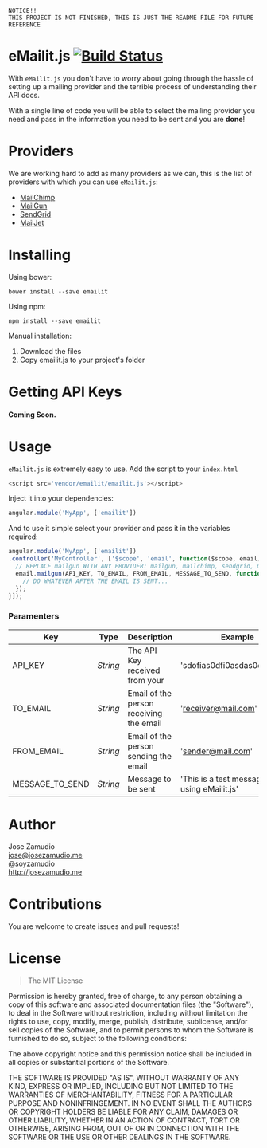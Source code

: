 ```
NOTICE!!
THIS PROJECT IS NOT FINISHED, THIS IS JUST THE README FILE FOR FUTURE REFERENCE
```

# eMailit.js [![Build Status](https://travis-ci.org/soyzamudio/open-market.svg?branch=master)](https://travis-ci.org/soyzamudio/open-market)

With `eMailit.js` you don't have to worry about going through the hassle of setting up a mailing provider and the terrible process of understanding their API docs.

With a single line of code you will be able to select the mailing provider you need and pass in the information you need to be sent and you are **done**!

# Providers

We are working hard to add as many providers as we can, this is the list of providers with which you can use `eMailit.js`:

* [MailChimp](http://malchimp.com)
* [MailGun](http://mailgun.com)
* [SendGrid](http://sendgrid.com)
* [MailJet](http://mailjet.com)

# Installing

Using bower:

```
bower install --save emailit
```

Using npm:

```
npm install --save emailit
```

Manual installation:

1. Download the files
2. Copy emailit.js to your project's folder

# Getting API Keys

#### Coming Soon.

# Usage

`eMailit.js` is extremely easy to use. Add the script to your `index.html`

```javascript
<script src='vendor/emailit/emailit.js'></script>
```

Inject it into your dependencies:

```javascript
angular.module('MyApp', ['emailit'])
```

And to use it simple select your provider and pass it in the variables required:

```javascript
angular.module('MyApp', ['emailit'])
.controller('MyController', ['$scope', 'email', function($scope, email) {
  // REPLACE mailgun WITH ANY PROVIDER: mailgun, mailchimp, sendgrid, mailjet
  email.mailgun(API_KEY, TO_EMAIL, FROM_EMAIL, MESSAGE_TO_SEND, function(err, response) {
    // DO WHATEVER AFTER THE EMAIL IS SENT...
  });
}]);
```

### Paramenters

| Key | Type | Description | Example | Required |
| ------------- | ------------- | ----------- | ----------- | :-----------: |
| API_KEY | *String* | The API Key received from your | 'sdofias0dfi0asdas0e2sdfask' | YES |
| TO_EMAIL | *String* | Email of the person receiving the email | 'receiver@mail.com' | YES |
| FROM_EMAIL | *String* | Email of the person sending the email | 'sender@mail.com' | YES |
| MESSAGE_TO_SEND | *String* | Message to be sent | 'This is a test message sent using eMailit.js' | YES |

# Author

Jose Zamudio<br>
jose@josezamudio.me<br>
[@soyzamudio](http://twitter.com/soyzamudio)<br>
http://josezamudio.me

# Contributions

You are welcome to create issues and pull requests!

# License

> The MIT License
>
Permission is hereby granted, free of charge, to any person obtaining a copy
of this software and associated documentation files (the "Software"), to deal
in the Software without restriction, including without limitation the rights
to use, copy, modify, merge, publish, distribute, sublicense, and/or sell
copies of the Software, and to permit persons to whom the Software is
furnished to do so, subject to the following conditions:
>
The above copyright notice and this permission notice shall be included in
all copies or substantial portions of the Software.
>
THE SOFTWARE IS PROVIDED "AS IS", WITHOUT WARRANTY OF ANY KIND, EXPRESS OR
IMPLIED, INCLUDING BUT NOT LIMITED TO THE WARRANTIES OF MERCHANTABILITY,
FITNESS FOR A PARTICULAR PURPOSE AND NONINFRINGEMENT. IN NO EVENT SHALL THE
AUTHORS OR COPYRIGHT HOLDERS BE LIABLE FOR ANY CLAIM, DAMAGES OR OTHER
LIABILITY, WHETHER IN AN ACTION OF CONTRACT, TORT OR OTHERWISE, ARISING FROM,
OUT OF OR IN CONNECTION WITH THE SOFTWARE OR THE USE OR OTHER DEALINGS IN
THE SOFTWARE.
